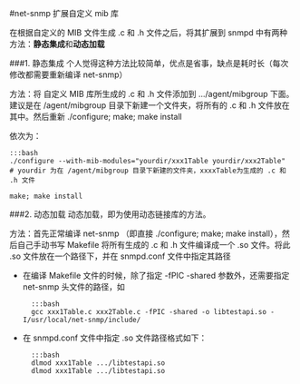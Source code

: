 #net-snmp 扩展自定义 mib 库

在根据自定义的 MIB 文件生成 .c 和 .h 文件之后，将其扩展到 snmpd 中有两种方法：**静态集成**和**动态加载**

###1. 静态集成
个人觉得这种方法比较简单，优点是省事，缺点是耗时长（每次修改都需要重新编译 net-snmp）

方法：将 自定义 MIB 库所生成的 .c 和 .h 文件添加到 .../agent/mibgroup 下面。建议是在 /agent/mibgroup 目录下新建一个文件夹，将所有的 .c 和 .h 文件放在其中。然后重新 ./configure; make; make install

依次为：

    :::bash
    ./configure --with-mib-modules="yourdir/xxx1Table yourdir/xxx2Table"
    # yourdir 为在 /agent/mibgroup 目录下新建的文件夹，xxxxTable为生成的 .c 和 .h 文件
    
    make; make install

###2. 动态加载
动态加载，即为使用动态链接库的方法。

方法：首先正常编译 net-snmp （即直接 ./configure; make; make install），然后自己手动书写 Makefile 将所有生成的 .c 和 .h 文件编译成一个 .so 文件。将此 .so 文件放在一个路径下，并在 snmpd.conf 文件中指定其路径

* 在编译 Makefile 文件的时候，除了指定 -fPIC -shared 参数外，还需要指定 net-snmp 头文件的路径，如

        :::bash
        gcc xxx1Table.c xxx2Table.c -fPIC -shared -o libtestapi.so -I/usr/local/net-snmp/include/

* 在 snmpd.conf 文件中指定 .so 文件路径格式如下：

        :::bash
        dlmod xxx1Table .../libtestapi.so
        dlmod xxx1Table .../libtestapi.so
